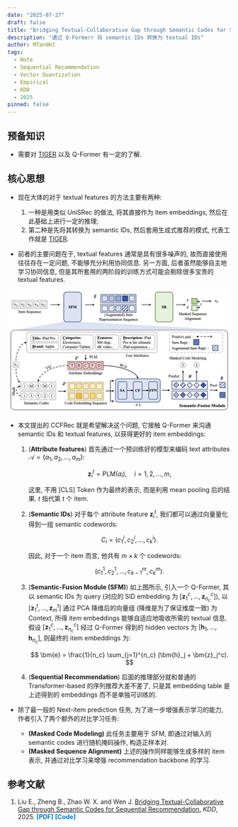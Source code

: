 ```yaml
---
date: "2025-07-27"
draft: false
title: "Bridging Textual-Collaborative Gap through Semantic Codes for Sequential Recommendation"
description: "通过 Q-Formerr 将 semantic IDs 转换为 textual IDs"
author: MTandHJ
tags:
  - Note
  - Sequential Recommendation
  - Vector Quantization
  - Empirical
  - KDD
  - 2025
pinned: false
---
```



## 预备知识

- 需要对 [TIGER](/posts/tiger/) 以及 Q-Former 有一定的了解.

## 核心思想

- 现在大体的对于 textual features 的方法主要有两种:
    1. 一种是用类似 UniSRec 的做法, 将其直接作为 item embeddings, 然后在此基础上进行一定的推理;
    2. 第二种是先将其转换为 semantic IDs, 然后套用生成式推荐的模式, 代表工作就是 [TIGER](/posts/tiger/).

- 前者的主要问题在于, textual features 通常是具有很多噪声的, 故而直接使用往往存在一定问题, 不能够充分利用协同信息. 另一方面, 后者虽然能够自主地学习协同信息, 但是其所套用的两阶段的训练方式可能会剔除很多宝贵的 textual features.

![20250727103615](https://raw.githubusercontent.com/MTandHJ/blog_source/master/images/20250727103615.png)

- 本文提出的 CCFRec 就是希望解决这个问题, 它接触 Q-Former 来沟通 semantic IDs 和 textual features, 以获得更好的 item embeddings:
    1. (**Attribute features**) 首先通过一个预训练好的模型来编码 text attributes $\mathcal{A} = \{a_1, a_2, \ldots, a_m\}$:

        $$
        \bm{z}_i^t = \text{PLM}(a_i), \quad i=1,2,\ldots, m,
        $$

        这里, 不用 [CLS] Token 作为最终的表示, 而是利用 mean pooling 后的结果. $t$ 指代第 $t$ 个 item.

    2. (**Semantic IDs**) 对于每个 attribute feature $\bm{z}_i^t$, 我们都可以通过向量量化得到一组 semantic codewords:

        $$
        C_i = (c_1^i, c_2^i, \ldots, c_k^i).
        $$

        因此, 对于一个 item 而言, 他共有 $m \times k$ 个 codewords:

        $$
        (c_1^1, c_2^1, \ldots, c_{k-1}^m, c_{k}^m).
        $$
    
    3. (**Semantic-Fusion Module (SFM)**) 如上图所示, 引入一个 Q-Former, 其以 semantic IDs 为 query (对应的 SID embedding 为 $[\bm{z}_1^c, \ldots, \bm{z}_{n_c}^c]$), 以 $[\bm{z}_1^t, \ldots, \bm{z}_m^t]$ 通过 PCA 降维后的向量组 (降维是为了保证维度一致) 为 Context, 所得 item embeddings 能够自适应地吸收所需的 textual 信息. 假设 $[\bm{z}_1^c, \ldots, \bm{z}_{n_c}^c]$ 经过 Q-Former 得到的 hidden vectors 为 $[\bm{h}_1, \ldots, \bm{h}_{n_c}]$, 则最终的 item embeddings 为:

        $$
        \bm{e} = \frac{1}{n_c} \sum_{j=1}^{n_c} (\bm{h}_j + \bm{z}_j^c).
        $$
    
    4. (**Sequential Recommendation**) 后面的推理部分就和普通的 Transformer-based 的序列推荐大差不差了, 只是其 embedding table 是上述得到的 embeddings 而不是单独可训练的.

- 除了最一般的 Next-item prediction 任务, 为了进一步增强表示学习的能力, 作者引入了两个额外的对比学习任务:
    - **(Masked Code Modeling)** 此任务主要用于 SFM, 即通过对输入的 semantic codes 进行随机掩码操作, 构造正样本对.
    - **(Masked Sequence Alignment)** 上述的操作同样能够生成多样的 item 表示, 并通过对比学习来增强 recommendation backbone 的学习.

## 参考文献

<ol class="reference">
  <li>
    Liu E., Zheng B., Zhao W. X. and Wen J.
    <u>Bridging Textual-Collaborative Gap through Semantic Codes for Sequential Recommendation.</u>
    <i>KDD</i>, 2025.
    <a href="http://arxiv.org/abs/2503.12183" style="color: #007acc; font-weight: bold; text-decoration: none;">[PDF]</a>
    <a href="https://github.com/RUCAIBox/CCFRec" style="color: #007acc; font-weight: bold; text-decoration: none;">[Code]</a>
  </li>
  <!-- 添加更多文献条目 -->
</ol>

